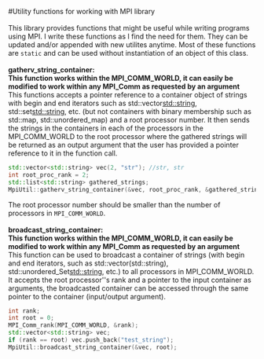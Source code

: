 #Utility functions for working with MPI library</br>
</br>
This library provides functions that might be useful while writing programs using MPI. I write these functions as I find the need for them. They can be updated and/or appended with new utilites anytime. Most of these functions are `static` and can be used without instantiation of an object of this class.</br>
</br>
**gatherv_string_container:**</br>
**This function works within the MPI_COMM_WORLD, it can easily be modified to work within any MPI_Comm as requested by an argument**</br>
This functions accepts a pointer reference to a container object of strings with begin and end iterators such as std::vector<std::string>, std::set<std::string>, etc. (but not containers with binary membership such as std::map, std::unordered_map) and a root processor number. It then sends the strings in the containers in each of the processors in the MPI_COMM_WORLD to the root processor where the gathered strings will be returned as an output argument that the user has provided a pointer reference to it in the function call.
```c++
std::vector<std::string> vec(2, "str"); //str, str
int root_proc_rank = 2;
std::list<std::string> gathered_strings;
MpiUtil::gatherv_string_container(&vec, root_proc_rank, &gathered_strings);
```
The root processor number should be smaller than the number of processors in `MPI_COMM_WORLD`.</br>
</br>
**broadcast_string_container:**</br>
**This function works within the MPI_COMM_WORLD, it can easily be modified to work within any MPI_Comm as requested by an argument**</br>
This function can be used to broadcast a container of strings (with begin and end iterators, such as std::vector(std::string), std::unordered_Set<std::string>, etc.) to all processors in MPI_COMM_WORLD.</br>
It accepts the root processor''s rank and a pointer to the input container as arguments, the broadcasted container can be accessed through the same pointer to the container (input/output argument).
```c++
int rank; 
int root = 0;
MPI_Comm_rank(MPI_COMM_WORLD, &rank);
std::vector<std::string> vec;
if (rank == root) vec.push_back("test_string");
MpiUtil::broadcast_string_container(&vec, root);
```
